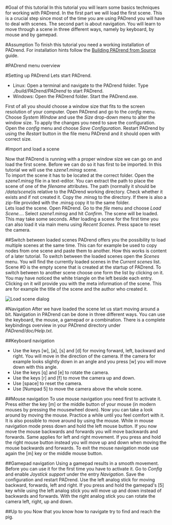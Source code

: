 ﻿<!--TODO screenshots screenshots screenshots ... -->
#Goal of this tutorial
In this tutorial you will learn some basics techniques for working with PADrend.
In the first part we will load the first scene. 
This is a crucial step since most of the time you are using PADrend you will have to deal with scenes.
The second part is about navigation.
You will learn to move through a scene in three different ways, namely by keyboard, by mouse and by gamepad.

#Assumption
To finish this tutorial you need a working installation of PADrend. 
For installation hints follow the [Building PADrend from Source](https://macabeo.cs.upb.de/trac/AlgoCG/wiki/BuildingFromSource "Building PADrend from Source") guide.

#PADrend menu overview

#Setting up PADrend
Lets start PADrend.

* Linux: Open a terminal and navigate to the PADrend folder.
  Type _./build/PADrend/PADrend_ to start PADrend.
* Windows: Open the PADrend folder.
  Start the PADrend.exe.

First of all you should choose a window size that fits to the screen resolution of your computer.
Open PADrend and go to the _config_ menu.
Choose _System Window_ and use the _Size_ drop-down menu to alter the window size.
To apply the changes you need to save the configuration.
Open the _config_ menu and choose _Save Configuration_. 
Restart PADrend by using the _Restart_ button in the file menu PADrend and it should open with correct size.

#Import and load a scene
<!---TODO where to download the scene?, replace NAME)-->
Now that PADrend is running with a proper window size we can go on and load the first scene.
Before we can do so it has first to be imported.
In this tutorial we will use the _szene1.minsg_ scene.   
To import the scene it has to be located at the correct folder.
Open the _szene1.minsg_ file in a text-editor.
You can extract the path to place the scene of one of the _filename_ attributes.
The path (normally it should be _/data/scene_)is relative to the PADrend working directory.
Check whether it exists and if not created it.
Copy the .minsg to the directory. 
If there is also a zip-file provided with the .minsg copy it to the same folder.  
Lets load the scene. Open PADrend.
Go to the _file_ menu and choose _Load Scene..._.
Select _szene1.minsg_ and hit _Confirm_.
The scene will be loaded.
This may take some seconds.
After loading a scene for the first time you can also load it via main menu using _Recent Scenes_.
Press space to reset the camera.

##Switch between loaded scenes
PADrend offers you the possibility to load multiple scenes at the same time.
This can for example be used to copy nodes from one scene and paste them to another.
How this works is content of a later tutorial.
To switch between the loaded scenes open the _Scenes_ menu.
You will find the currently loaded scenes in the _Current scenes_ list.
Scene \#0 is the empty scene that is created at the startup of PADrend.
To switch between to another scene choose one form the list by clicking on it.
You may have noticed the white triangle on the left beside each entry.
Clicking on it will provide you with the meta information of the scene.
This are for example the title of the scene and the author who created it. 

![Load scene dialog](figures/load_scene.png)

#Navigation
After we have loaded the scene let us start moving around a bit.
Navigation in PADrend can be done in three different ways.
You can use the keyboard, the mouse, a gamepad or a combination. 
There is a complete keybindings overview in your PADrend directory under _PADrend/doc/Help.txt_.

##Keyboard navigation
* Use the keys [w], [a], [s] and [d] for moving forward, left, backward and right.
  You will move in the direction of the camera. 
  If the camera for example looks slightly down in an angle and you press [w] you will move down with this angle.
* Use the keys [q] and [e] to rotate the camera.
* Use the keys [r] and [f] to move the camera up and down.
* Use [space] to reset the camera. <!--TODO what means reset-->
* Use [Numpad 5] to move the camera above the whole scene.

##Mouse navigation
To use mouse navigation you need first to activate it.
Press either the key [m] or the middle button of your mouse (in modern mouses by pressing the mousewheel down).
Now you can take a look around by moving the mouse.
Practice a while until you feel comfort with it.
It is also possible to move around by using the mouse.
While in mouse navigation mode press down and hold the left mouse button.
If you now move the mouse backwards and forwards you will move backwards and forwards.
Same applies for left and right movement.
If you press and hold the right mouse button instead you will move up and down when moving the mouse backwards and forwards.
To exit the mouse navigation mode use again the [m] key or the middle mouse button.

##Gamepad navigation
Using a gamepad results in a smooth movement.
Before you can use it for the first time you have to activate it.
Go to _Config_ and enable _Joystick support_ under the entry _Navigation_.
Save the configuration and restart PADrend. 
Use the left analog stick for moving backward, forwards, left and right.
If you press and hold the gamepad's [5] key while using the left analog stick you will move up and down instead of backwards and forwards.
With the right analog stick you can rotate the camera left, right, up and down.

##Up to you
Now that you know how to navigate try to find and reach the pig.
 